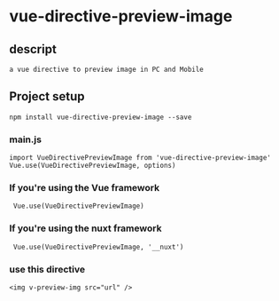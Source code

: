 # vue-directive-preview-image

## descript
```
a vue directive to preview image in PC and Mobile
```

## Project setup
```
npm install vue-directive-preview-image --save
```

### main.js
```
import VueDirectivePreviewImage from 'vue-directive-preview-image'
Vue.use(VueDirectivePreviewImage, options)
```

### If you're using the Vue framework
```
 Vue.use(VueDirectivePreviewImage)
```

### If you're using the nuxt framework
```
 Vue.use(VueDirectivePreviewImage, '__nuxt')
```

### use this directive
```
<img v-preview-img src="url" />
```
